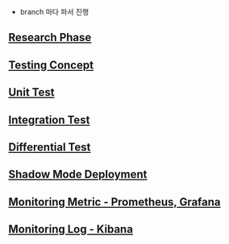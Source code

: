 - branch 마다 파서 진행

## [Research Phase](https://github.com/minsoo9506/ML-testing-monitoring/tree/research-phase)

## [Testing Concept](https://github.com/minsoo9506/ML-testing-monitoring/tree/testing-concept)

## [Unit Test](https://github.com/minsoo9506/ML-testing-monitoring/tree/unit-testing)

## [Integration Test](https://github.com/minsoo9506/ML-testing-monitoring/tree/integration-testing)

## [Differential Test](https://github.com/minsoo9506/ML-testing-monitoring/tree/differential-testing)

## [Shadow Mode Deployment](https://github.com/minsoo9506/ML-testing-monitoring/tree/shadow-mode-deployments)

## [Monitoring Metric - Prometheus, Grafana](https://github.com/minsoo9506/ML-testing-monitoring/tree/monitoring-Prometheus)

## [Monitoring Log - Kibana](https://github.com/minsoo9506/ML-testing-monitoring/tree/monitoring-Kibana)
